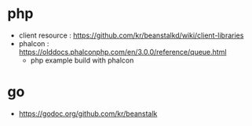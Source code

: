 # php 
- client resource : https://github.com/kr/beanstalkd/wiki/client-libraries
- phalcon : https://olddocs.phalconphp.com/en/3.0.0/reference/queue.html
    - php example build with phalcon

# go 
- https://godoc.org/github.com/kr/beanstalk